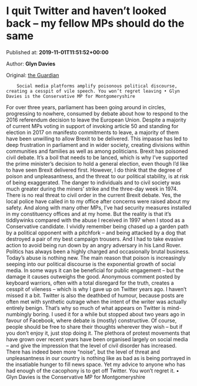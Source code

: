 
# I quit Twitter and haven’t looked back – my fellow MPs should do the same

Published at: **2019-11-01T11:51:52+00:00**

Author: **Glyn Davies**

Original: [the Guardian](https://www.theguardian.com/commentisfree/2019/nov/01/twitter-mps-social-media-political-speech)


        Social media platforms amplify poisonous political discourse, creating a cesspit of vile speech. You won’t regret leaving • Glyn Davies is the Conservative MP for Montgomeryshire
      
For over three years, parliament has been going around in circles, progressing to nowhere, consumed by debate about how to respond to the 2016 referendum decision to leave the European Union. Despite a majority of current MPs voting in support of invoking article 50 and standing for election in 2017 on manifesto commitments to leave, a majority of them have been unwilling to allow Brexit to be delivered.
This impasse has led to deep frustration in parliament and in wider society, creating divisions within communities and families as well as among politicians. Brexit has poisoned civil debate. It’s a boil that needs to be lanced, which is why I’ve supported the prime minister’s decision to hold a general election, even though I’d like to have seen Brexit delivered first.
However, I do think that the degree of poison and unpleasantness, and the threat to our political stability, is at risk of being exaggerated. The danger to individuals and to civil society was much greater during the miners’ strike and the three-day week in 1974.
There is no real threat to civil order in the current Brexit debate. Yes, the local police have called in to my office after concerns were raised about my safety. And along with many other MPs, I’ve had security measures installed in my constituency offices and at my home. But the reality is that it’s tiddlywinks compared with the abuse I received in 1997 when I stood as a Conservative candidate. I vividly remember being chased up a garden path by a political opponent with a pitchfork – and being attacked by a dog that destroyed a pair of my best campaign trousers. And I had to take evasive action to avoid being run down by an angry adversary in his Land Rover. Politics has always been a highly charged and occasionally brutal business. Today’s abuse is nothing new.
The main reason that poison is increasingly seeping into our political discourse is the exponential growth of social media. In some ways it can be beneficial for public engagement – but the damage it causes outweighs the good. Anonymous comment posted by keyboard warriors, often with a total disregard for the truth, creates a cesspit of vileness – which is why I gave up on Twitter years ago. I haven’t missed it a bit.
Twitter is also the deathbed of humour, because posts are often met with synthetic outrage when the intent of the writer was actually entirely benign. That’s why so much of what appears on Twitter is mind-numbingly boring. I used it for a while but stopped about two years ago in favour of Facebook, where debate is (mostly) constructive. Of course, people should be free to share their thoughts wherever they wish – but if you don’t enjoy it, just stop doing it.
The plethora of protest movements that have grown over recent years have been organised largely on social media – and give the impression that the level of civil disorder has increased. There has indeed been more “noise”, but the level of threat and unpleasantness in our country is nothing like as bad as is being portrayed in the insatiable hunger to fill news space. Yet my advice to anyone who has had enough of the cacophony is to get off Twitter. You won’t regret it.
• Glyn Davies is the Conservative MP for Montgomeryshire
